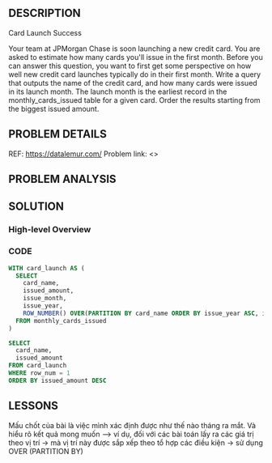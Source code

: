 ## DESCRIPTION
Card Launch Success

Your team at JPMorgan Chase is soon launching a new credit card. You are asked to estimate how many cards you'll issue in the first month.
Before you can answer this question, you want to first get some perspective on how well new credit card launches typically do in their first month.
Write a query that outputs the name of the credit card, and how many cards were issued in its launch month. The launch month is the earliest record in the monthly_cards_issued table for a given card. Order the results starting from the biggest issued amount.

## PROBLEM DETAILS
REF: <https://datalemur.com/>
Problem link: <>

## PROBLEM ANALYSIS

## SOLUTION

### High-level Overview

### CODE
```sql
WITH card_launch AS (
  SELECT
    card_name,
    issued_amount,
    issue_month,
    issue_year,
    ROW_NUMBER() OVER(PARTITION BY card_name ORDER BY issue_year ASC, issue_month ASC) AS row_num
  FROM monthly_cards_issued
)

SELECT 
  card_name,
  issued_amount
FROM card_launch
WHERE row_num = 1
ORDER BY issued_amount DESC
```

## LESSONS
Mấu chốt của bài là việc mình xác định được như thế nào tháng ra mắt.
Và hiểu rõ kết quả mong muốn --> ví dụ, đối với các bài toán lấy ra các giá trị theo vị trí -> mà vị trí này được sắp xếp theo tổ hợp các điều kiện -> sử dụng OVER (PARTITION BY)
